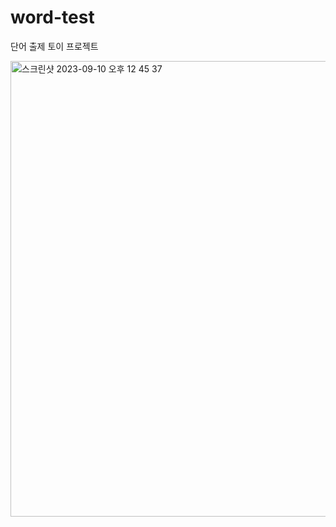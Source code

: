 # word-test
단어 출제 토이 프로젝트


<img width="729" alt="스크린샷 2023-09-10 오후 12 45 37" src="https://github.com/riceCakeSsamanKo/word-test/assets/121627245/5a125a6e-bbfb-49c8-8bd2-a7f129711bee">

